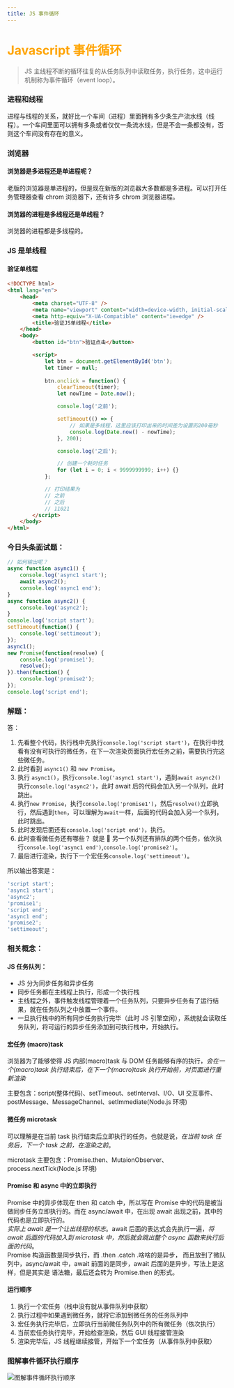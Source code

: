 ```yaml
---
title: JS 事件循环
---
```


# <font color="#FFA500">Javascript 事件循环 </font>

> JS 主线程不断的循环往复的从任务队列中读取任务，执行任务，这中运行机制称为事件循环（event loop）。

### 进程和线程

进程与线程的关系，就好比一个车间（进程）里面拥有多少条生产流水线（线程）。一个车间里面可以拥有多条或者仅仅一条流水线，但是不会一条都没有，否则这个车间没有存在的意义。

### 浏览器

#### 浏览器是多进程还是单进程呢？

老版的浏览器是单进程的，但是现在新版的浏览器大多数都是多进程。可以打开任务管理器查看 chrom 浏览器下，还有许多 chrom 浏览器进程。

#### 浏览器的进程是多线程还是单线程？

浏览器的进程都是多线程的。

### JS 是单线程

#### 验证单线程

```html
<!DOCTYPE html>
<html lang="en">
    <head>
        <meta charset="UTF-8" />
        <meta name="viewport" content="width=device-width, initial-scale=1.0" />
        <meta http-equiv="X-UA-Compatible" content="ie=edge" />
        <title>验证JS单线程</title>
    </head>
    <body>
        <button id="btn">验证点击</button>

        <script>
            let btn = document.getElementById('btn');
            let timer = null;
            
            btn.onclick = function() {
                clearTimeout(timer);
                let nowTime = Date.now();

                console.log('之前');

                setTimeout(() => {
                    // 如果是多线程，这里应该打印出来的时间差为设置的200毫秒
                    console.log(Date.now() - nowTime);
                }, 200);

                console.log('之后');

                // 创建一个耗时任务
                for (let i = 0; i < 9999999999; i++) {}
            };

            // 打印结果为
            // 之前
            // 之后
            // 11021
        </script>
    </body>
</html>
```

### 今日头条面试题：

```js
// 如何输出呢？
async function async1() {
    console.log('async1 start');
    await async2();
    console.log('async1 end');
}
async function async2() {
    console.log('async2');
}
console.log('script start');
setTimeout(function() {
    console.log('settimeout');
});
async1();
new Promise(function(resolve) {
    console.log('promise1');
    resolve();
}).then(function() {
    console.log('promise2');
});
console.log('script end');
```

### 解题：

答：

1. 先看整个代码，执行栈中先执行`console.log('script start')`，在执行中找看有没有可执行的微任务，在下一次渲染页面执行宏任务之前，需要执行完这些微任务。
2. 此时看到 `async1()` 和 `new Promise`。
3. 执行 `async1()`，执行`console.log('async1 start')`，遇到`await async2()` 执行`console.log('async2')`，此时 await 后的代码会加入另一个队列，此时跳出。
4. 执行`new Promise`，执行`console.log('promise1')`，然后`resolve()`立即执行，然后遇到`then`，可以理解为`await`一样，后面的代码会加入另一个队列，此时跳出。
5. 此时发现后面还有`console.log('script end')`，执行。
6. 此时查看微任务还有哪些？ 就是  另一个队列还有排队的两个任务，依次执行`console.log('async1 end')`,`console.log('promise2')`。
7. 最后进行渲染，执行下一个宏任务`console.log('settimeout')`。

所以输出答案是：

```js
'script start';
'async1 start';
'async2';
'promise1';
'script end';
'async1 end';
'promise2';
'settimeout';

```

### 相关概念：

#### JS 任务队列：

-   JS 分为同步任务和异步任务
-   同步任务都在主线程上执行，形成一个执行栈
-   主线程之外，事件触发线程管理着一个任务队列，只要异步任务有了运行结果，就在任务队列之中放置一个事件。
-   一旦执行栈中的所有同步任务执行完毕（此时 JS 引擎空闲），系统就会读取任务队列，将可运行的异步任务添加到可执行栈中，开始执行。

#### 宏任务 (macro)task

浏览器为了能够使得 JS 内部(macro)task 与 DOM 任务能够有序的执行，_会在一个(macro)task 执行结束后，在下一个(macro)task 执行开始前，对页面进行重新渲染_

主要包含：script(整体代码)、setTimeout、setInterval、I/O、UI 交互事件、postMessage、MessageChannel、setImmediate(Node.js 环境)

#### 微任务 microtask

可以理解是在当前 task 执行结束后立即执行的任务。也就是说，_在当前 task 任务后，下一个 task 之前，在渲染之前_。

microtask 主要包含：Promise.then、MutaionObserver、process.nextTick(Node.js 环境)

#### Promise 和 async 中的立即执行

Promise 中的异步体现在 then 和 catch 中，所以写在 Promise 中的代码是被当做同步任务立即执行的。而在 async/await 中，在出现 await 出现之前，其中的代码也是立即执行的。  
_实际上 await 是一个让出线程的标志_。await 后面的表达式会先执行一遍，_将 await 后面的代码加入到 microtask 中，然后就会跳出整个 async 函数来执行后面的代码_。  
Promise 构造函数是同步执行，而 .then .catch .啥啥的是异步， 而且放到了微队列中，async/await 中，await 前面的是同步，await 后面的是异步，写法上是这样，但是其实是 语法糖，最后还会转为 Promise.then 的形式。

#### 运行顺序

1. 执行一个宏任务（栈中没有就从事件队列中获取）
2. 执行过程中如果遇到微任务，就将它添加到微任务的任务队列中
3. 宏任务执行完毕后，立即执行当前微任务队列中的所有微任务（依次执行）
4. 当前宏任务执行完毕，开始检查渲染，然后 GUI 线程接管渲染
5. 渲染完毕后，JS 线程继续接管，开始下一个宏任务（从事件队列中获取）

### 图解事件循环执行顺序

![图解事件循环执行顺序](../.vuepress/public/imgs/eventloop.jpeg)
